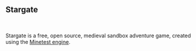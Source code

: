 ## Stargate
<br/>

Stargate is a free, open source, medieval sandbox adventure game, created using the [Minetest engine](https://github.com/minetest/minetest).
<br/>
